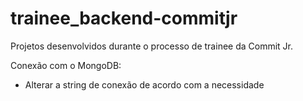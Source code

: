# trainee_backend-commitjr

Projetos desenvolvidos durante o processo de trainee da Commit Jr.

Conexão com o MongoDB:

 - Alterar a string de conexão de acordo com a necessidade
